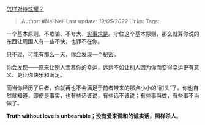 [怎样对待炫耀？](https://www.zhihu.com/question/533384071/answer/2490774881)

> Author: #NellNell 
Last update: *19/05/2022* 
Links:
Tags: 

一个基本原则，不欺骗、不夸大、[实事求是](https://www.zhihu.com/search?q=%E5%AE%9E%E4%BA%8B%E6%B1%82%E6%98%AF&search_source=Entity&hybrid_search_source=Entity&hybrid_search_extra=%7B%22sourceType%22%3A%22answer%22%2C%22sourceId%22%3A2490774881%7D)。守住这个基本原则，那么就算你说的东西让周围人有一些不快，也罪不在你。

只不过，可能有那么一天，你会发现一个秘密。

你会发现——原来让别人羡慕你的幸运，远远不如让别人因为你而变得幸运更有意义、更让你快乐和满足。

而当你经历了后者，你就再也不会满足于前者带来的那点小小的“甜头”了。你也自然就知道，即便是事实，也有些话该说，有些话不该说；有些事当做，有些事不当做了。

**Truth without love is unbearable；没有爱来调和的诚实话，照样杀人**。

  
